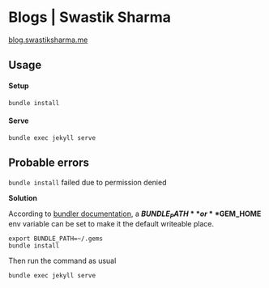 Blogs | Swastik Sharma
=======
[blog.swastiksharma.me](https://blog.swastiksharma.me)

## Usage
#### Setup
```console
bundle install
```
#### Serve
```console
bundle exec jekyll serve
```
## Probable errors
`bundle install` failed due to permission denied

**Solution**

According to [bundler documentation](), a **$BUNDLE_PATH** or **$GEM_HOME** env variable can be set to make it the default writeable place.
```console
export BUNDLE_PATH=~/.gems
bundle install
```
Then run the command as usual
```console
bundle exec jekyll serve
```




